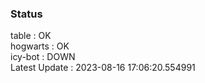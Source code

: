 ### Status


table : OK  
hogwarts : OK  
icy-bot : DOWN  
Latest Update : 2023-08-16 17:06:20.554991
